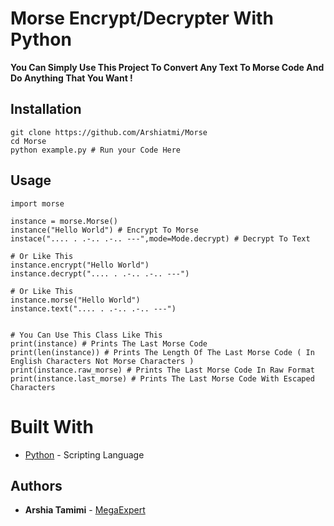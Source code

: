 # Morse Encrypt/Decrypter With Python

**You Can Simply Use This Project To Convert Any Text To Morse Code And Do Anything That You Want !**

## Installation

```
git clone https://github.com/Arshiatmi/Morse
cd Morse
python example.py # Run your Code Here
```

## Usage

```
import morse

instance = morse.Morse()
instance("Hello World") # Encrypt To Morse
instace(".... . .-.. .-.. ---",mode=Mode.decrypt) # Decrypt To Text

# Or Like This
instance.encrypt("Hello World")
instance.decrypt(".... . .-.. .-.. ---")

# Or Like This
instance.morse("Hello World")
instance.text(".... . .-.. .-.. ---")


# You Can Use This Class Like This
print(instance) # Prints The Last Morse Code
print(len(instance)) # Prints The Length Of The Last Morse Code ( In English Characters Not Morse Characters )
print(instance.raw_morse) # Prints The Last Morse Code In Raw Format
print(instance.last_morse) # Prints The Last Morse Code With Escaped Characters
```

# Built With

- [Python](https://www.python.org) - Scripting Language

## Authors

- **Arshia Tamimi** - [MegaExpert](https://github.com/Arshiatmi)
